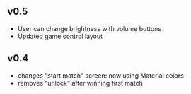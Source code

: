 v0.5
---

- User can change brightness with volume buttons
- Updated game control layout


v0.4
----

- changes "start match" screen: now using Material colors
- removes "unlock" after winning first match